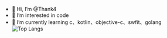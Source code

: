 
- 👋 Hi, I’m @Thank4
- 👀 I’m interested in code
- 🌱 I’m currently learning c、kotlin、objective-c、swfit、golang
  ![Top Langs](https://github-readme-stats.vercel.app/api/top-langs/?username=Thank4)

